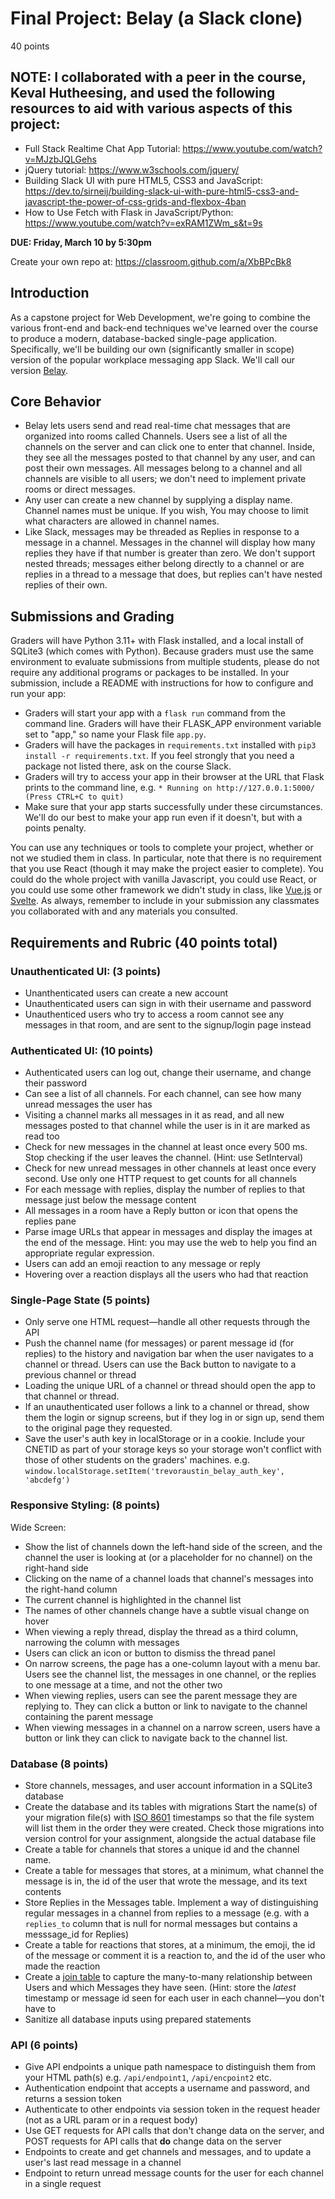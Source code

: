 # Final Project: Belay (a Slack clone)

40 points
## NOTE: I collaborated with a peer in the course, Keval Hutheesing, and used the following resources to aid with various aspects of this project:
- Full Stack Realtime Chat App Tutorial: https://www.youtube.com/watch?v=MJzbJQLGehs
- jQuery tutorial: https://www.w3schools.com/jquery/
- Building Slack UI with pure HTML5, CSS3 and JavaScript: https://dev.to/sirneij/building-slack-ui-with-pure-html5-css3-and-javascript-the-power-of-css-grids-and-flexbox-4ban
- How to Use Fetch with Flask in JavaScript/Python: https://www.youtube.com/watch?v=exRAM1ZWm_s&t=9s

**DUE: Friday, March 10 by 5:30pm**

Create your own repo at: https://classroom.github.com/a/XbBPcBk8

## Introduction

As a capstone project for Web Development, we're going to combine the various front-end and back-end 
techniques we've learned over the course to produce a modern, database-backed single-page 
application. Specifically, we'll be building our own (significantly smaller in scope) version of the 
popular workplace messaging app Slack. We'll call our version 
[Belay](https://en.wikipedia.org/wiki/Belaying).

## Core Behavior

- Belay lets users send and read real-time chat messages that are organized into rooms called 
  Channels. Users see a list of all the channels on the server and can click one to enter that 
  channel. Inside, they see all the messages posted to that channel by any user, and can post their 
  own messages. All messages belong to a channel and all channels are visible to all users; we don't 
  need to implement private rooms or direct messages.
- Any user can create a new channel by supplying a display name. Channel names must be unique. If 
  you wish, You may choose to limit what characters are allowed in channel names.
- Like Slack, messages may be threaded as Replies in response to a message in a channel. Messages in 
  the channel will display how many replies they have if that number is greater than zero. We don't
  support nested threads; messages either belong directly to a channel or are replies in a thread to 
  a message that does, but replies can't have nested replies of their own.

## Submissions and Grading

Graders will have Python 3.11+ with Flask installed, and a local install of SQLite3 (which comes 
with Python). Because graders must use the same environment to evaluate submissions from multiple 
students, please do not require any additional programs or packages to be installed. In your 
submission, include a README with instructions for how to configure and run your app:
- Graders will start your app with a `flask run` command from the command line. Graders will have 
  their FLASK_APP environment variable set to "app," so name your Flask file `app.py`.
- Graders will have the packages in `requirements.txt` installed with `pip3 install
  -r requirements.txt`. If you feel strongly that you need a package not listed there, ask on the 
  course Slack.
- Graders will try to access your app in their browser at the URL that Flask prints to the command 
  line, e.g. `* Running on http://127.0.0.1:5000/ (Press CTRL+C to quit)`
- Make sure that your app starts successfully under these circumstances. We'll do our best to make 
  your app run even if it doesn't, but with a points penalty.

You can use any techniques or tools to complete your project, whether or not we studied them in 
class. In particular, note that there is no requirement that you use React (though it may make the 
project easier to complete). You could do the whole project with vanilla Javascript, you could use
React, or you could use some other framework we didn't study in class, like 
[Vue.js](https://vuejs.org/) or [Svelte](https://svelte.dev/). As always, remember to include in 
your submission any classmates you collaborated with and any materials you consulted.

## Requirements and Rubric (40 points total)

### Unauthenticated UI: (3 points)
- Unanthenticated users can create a new account
- Unauthenticated users can sign in with their username and password
- Unauthenticed users who try to access a room cannot see any messages in that room, and are sent to 
  the signup/login page instead

### Authenticated UI: (10 points)
- Authenticated users can log out, change their username, and change their password
- Can see a list of all channels. For each channel, can see how many unread messages the user has
- Visiting a channel marks all messages in it as read, and all new messages posted to that channel 
  while the user is in it are marked as read too
- Check for new messages in the channel at least once every 500 ms. Stop checking if the user leaves 
  the channel. (Hint: use SetInterval)
- Check for new unread messages in other channels at least once every second. Use only one HTTP 
  request to get counts for all channels 
- For each message with replies, display the number of replies to that message just below the 
  message content
- All messages in a room have a Reply button or icon that opens the replies pane
- Parse image URLs that appear in messages and display the images at the end of
  the message. Hint: you may use the web to help you find an appropriate regular
  expression.
- Users can add an emoji reaction to any message or reply
- Hovering over a reaction displays all the users who had that reaction

### Single-Page State (5 points)
- Only serve one HTML request—handle all other requests through the API
- Push the channel name (for messages) or parent message id (for replies) to the history and 
  navigation bar when the user navigates to a channel or thread. Users can use the Back button to 
  navigate to a previous channel or thread
- Loading the unique URL of a channel or thread should open the app to that
  channel or thread.
- If an unauthenticated user follows a link to a channel or thread, show them the login or signup 
  screens, but if they log in or sign up, send them to the original page they requested.
- Save the user's auth key in localStorage or in a cookie. Include your CNETID
  as part of your storage keys so your storage won't conflict with
  those of other students on the graders' machines. e.g.
  `window.localStorage.setItem('trevoraustin_belay_auth_key', 'abcdefg')`

### Responsive Styling: (8 points)
Wide Screen:
- Show the list of channels down the left-hand side of the screen, and the channel 
  the user is looking at (or a placeholder for no channel) on the right-hand side
- Clicking on the name of a channel loads that channel's messages into the right-hand column
- The current channel is highlighted in the channel list
- The names of other channels change have a subtle visual change on hover
- When viewing a reply thread, display the thread as a third column, narrowing the 
  column with messages
- Users can click an icon or button to dismiss the thread panel
- On narrow screens, the page has a one-column layout with a menu bar. Users see the channel list,
  the messages in one channel, or the replies to one message at a time, and not the other two
- When viewing replies, users can see the parent message they are replying to.
  They can click a button or link to navigate to the channel containing the
  parent message
- When viewing messages in a channel on a narrow screen, users have a button or
  link they can click to navigate back to the channel list.


### Database (8 points)
- Store channels, messages, and user account information in a SQLite3 database
- Create the database and its tables with migrations Start the name(s) of your migration file(s) with 
  [ISO 8601](https://en.wikipedia.org/wiki/ISO_8601) timestamps so that the file system will 
  list them in the order they were created. Check those migrations into version control for your 
  assignment, alongside the actual database file
- Create a table for channels that stores a unique id and the channel name.
- Create a table for messages that stores, at a minimum, what channel the message is in, the id of 
  the user that wrote the message, and its text contents
- Store Replies in the Messages table. Implement a way of distinguishing regular messages in a 
  channel from replies to a message (e.g. with a `replies_to` column that is null for normal 
  messages but contains a messsage_id for Replies)
- Create a table for reactions that stores, at a minimum, the emoji, the id of the message or 
  comment it is a reaction to, and the id of the user who made the reaction
- Create a [join table](https://stackoverflow.com/questions/16549971/join-tables-in-sqlite-with-many-to-many)
  to capture the many-to-many relationship between Users and which Messages they have seen. (Hint: 
  store the *latest* timestamp or message id seen for each user in each channel—you don't have to 
- Sanitize all database inputs using prepared statements

### API (6 points)
- Give API endpoints a unique path namespace to distinguish them from your HTML
  path(s) e.g. `/api/endpoint1`, `/api/encpoint2` etc.
- Authentication endpoint that accepts a username and password, and returns a session token
- Authenticate to other endpoints via session token in the request header (not
  as a URL param or in a request body)
- Use GET requests for API calls that don't change data on the server, and POST requests for API 
  calls that **do** change data on the server
- Endpoints to create and get channels and messages, and to update a user's last read message in a 
  channel
- Endpoint to return unread message counts for the user for each channel in a single request
